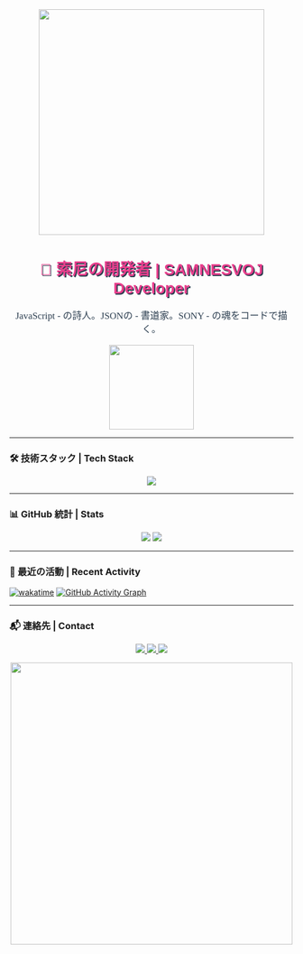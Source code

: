 <!--
     ██████╗  ██████╗ ██╗  ██╗██╗   ██╗██████╗ ███████╗
    ██╔═══██╗██╔═══██╗██║ ██╔╝██║   ██║██╔══██╗██╔════╝
    ██║   ██║██║   ██║█████╔╝ ██║   ██║██████╔╝███████╗
    ██║   ██║██║   ██║██╔═██╗ ██║   ██║██╔══██╗╚════██║
    ╚██████╔╝╚██████╔╝██║  ██╗╚██████╔╝██║  ██║███████║
     ╚═════╝  ╚═════╝ ╚═╝  ╚═╝ ╚═════╝ ╚═╝  ╚═╝╚══════╝
           samnesvoj  D E V E L O P E R   プロフィール
-->

<div align="center">

  <img src="https://raw.githubusercontent.com/yourusername/yourrepo/main/assets/sakura-divider.gif" width="400"/>

  <h1 style="font-family: 'Hiragino Kaku Gothic Pro', sans-serif; color: #e83e8c; text-shadow: 2px 2px 0 #2c3e50;">
    🎌 索尼の開発者 | SAMNESVOJ Developer
  </h1>

  <p style="font-size: 1.2em; color: #2c3e50; font-family: 'Yu Gothic', serif;">
    JavaScript - の詩人。JSONの - 書道家。SONY - の魂をコードで描く。
  </p>

  <img src="https://raw.githubusercontent.com/yourusername/yourrepo/main/assets/sony-logo-neon.gif" width="150"/>

</div>

---

### 🛠️ 技術スタック | Tech Stack

<p align="center">
  <img src="https://skillicons.dev/icons?i=js,json,react,python,json,scss,github" />
</p>

---

### 📊 GitHub 統計 | Stats

<p align="center">
 
  <img src="https://github-readme-stats.vercel.app/api/top-langs/?username=yourusername&layout=compact&theme=omni&bg_color=2c,2c3e50,e83e8c&title_color=e83e8c&text_color=ffffff" />
  <img src="https://github-readme-stats.vercel.app/api/top-langs/?username=yourusername&layout=compact&theme=omni&bg_color=2c,2c3e50,e83e8c&title_color=e83e8c&text_color=ffffff" />
</p>

</p>

---

### 🌸 最近の活動 | Recent Activity

[![wakatime](https://wakatime.com/badge/user/your-wakatime-id.svg)](https://wakatime.com/@yourusername)
[![GitHub Activity Graph](https://github-readme-activity-graph.vercel.app/graph?username=yourusername&theme=react-dark&hide_border=true&area=true)](https://github.com/ashutosh00710/github-readme-activity-graph)

---

### 📬 連絡先 | Contact

<p align="center">
  <a href="mailto:you@email.com">
    <img src="https://img.shields.io/badge/Email-D14836?style=for-the-badge&logo=gmail&logoColor=white" />
  </a>
  <a href="https://linkedin.com/in/yourprofile">
    <img src="https://img.shields.io/badge/LinkedIn-0077B5?style=for-the-badge&logo=linkedin&logoColor=white" />
  </a>
  <a href="https://yourportfolio.com">
    <img src="https://img.shields.io/badge/Portfolio-%23000000.svg?style=for-the-badge&logo=firefox&logoColor=%23FF7139" />
  </a>
</p>

<div align="center">
  <img src="https://raw.githubusercontent.com/yourusername/yourrepo/main/assets/japanese-wave-divider.png" width="500"/>
</div>
